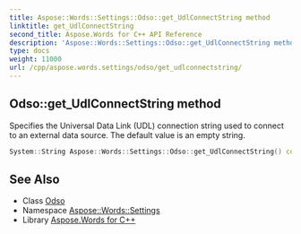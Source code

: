 ```yaml
---
title: Aspose::Words::Settings::Odso::get_UdlConnectString method
linktitle: get_UdlConnectString
second_title: Aspose.Words for C++ API Reference
description: 'Aspose::Words::Settings::Odso::get_UdlConnectString method. Specifies the Universal Data Link (UDL) connection string used to connect to an external data source. The default value is an empty string in C++.'
type: docs
weight: 11000
url: /cpp/aspose.words.settings/odso/get_udlconnectstring/
---
```

## Odso::get_UdlConnectString method


Specifies the Universal Data Link (UDL) connection string used to connect to an external data source. The default value is an empty string.

```cpp
System::String Aspose::Words::Settings::Odso::get_UdlConnectString() const
```

## See Also

* Class [Odso](../)
* Namespace [Aspose::Words::Settings](../../)
* Library [Aspose.Words for C++](../../../)
